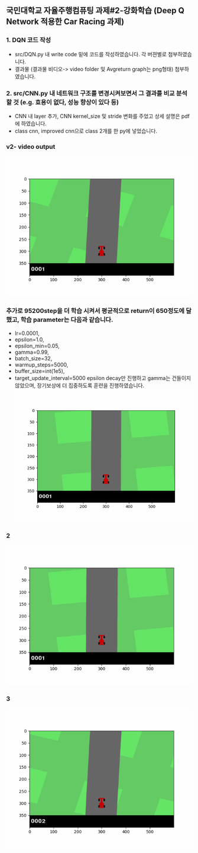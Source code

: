 ## 국민대학교 자율주행컴퓨팅 과제#2-강화학습 (Deep Q Network 적용한 Car Racing 과제)

### 1. DQN 코드 작성
 - src/DQN.py 내 write code 밑에 코드를 작성하였습니다. 각 버젼별로 첨부하였습니다.
 - 결과물 (결과물 비디오-> video folder 및 Avgreturn graph는 png형태) 첨부하였습니다.   

### 2. src/CNN.py 내 네트워크 구조를 변경시켜보면서 그 결과를 비교 분석 할 것 (e.g. 효용이 없다, 성능 향상이 있다 등)
 - CNN 내 layer 추가, CNN kernel_size 및 stride 변화를 주었고 상세 설명은 pdf에 하였습니다.
 - class cnn, improved cnn으로 class 2개를 한 py에 넣었습니다. 
   
### v2- video output
![Video](https://github.com/kimmyeongjune/reinforcement_learning-HW2/blob/master/v2_video/car_racing_v2_30%2C000_first.gif?raw=true)

### 추가로 95200step을 더 학습 시켜서 평균적으로 return이 650정도에 달했고, 학습 parameter는 다음과 같습니다.
 - lr=0.0001,
 - epsilon=1.0,
 - epsilon_min=0.05,
 - gamma=0.99,
 - batch_size=32,
 - warmup_steps=5000,
 - buffer_size=int(1e5),
 - target_update_interval=5000
 epsilon decay만 진행하고 gamma는 건들이지 않았으며, 장기보상에 더 집중하도록 훈련을 진행하였습니다.
![추가학습 video](https://github.com/kimmyeongjune/reinforcement_learning-HW2/blob/master/car_racing_result_v2_95200%2B.gif)
### 2
![추가학습 video2](https://github.com/kimmyeongjune/reinforcement_learning-HW2/blob/master/car_racing_result_v2_95200%2B_second.gif)
### 3
![추가학습 video3](https://github.com/kimmyeongjune/reinforcement_learning-HW2/blob/master/car_racing_result_v2_95200%2B_third.gif)
